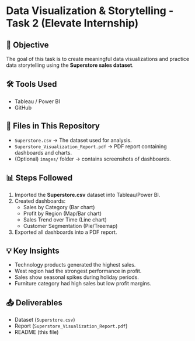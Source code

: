 # Data Visualization & Storytelling - Task 2 (Elevate Internship)

## 📌 Objective
The goal of this task is to create meaningful data visualizations and practice data storytelling using the **Superstore sales dataset**.

## 🛠 Tools Used
- Tableau / Power BI
- GitHub

## 📂 Files in This Repository
- `Superstore.csv` → The dataset used for analysis.  
- `Superstore_Visualization_Report.pdf` → PDF report containing dashboards and charts.  
- (Optional) `images/` folder → contains screenshots of dashboards.  

## 📊 Steps Followed
1. Imported the **Superstore.csv** dataset into Tableau/Power BI.  
2. Created dashboards:  
   - Sales by Category (Bar chart)  
   - Profit by Region (Map/Bar chart)  
   - Sales Trend over Time (Line chart)  
   - Customer Segmentation (Pie/Treemap)  
3. Exported all dashboards into a PDF report.  

## 💡 Key Insights
- Technology products generated the highest sales.  
- West region had the strongest performance in profit.  
- Sales show seasonal spikes during holiday periods.  
- Furniture category had high sales but low profit margins.  

## 📤 Deliverables
- Dataset (`Superstore.csv`)  
- Report (`Superstore_Visualization_Report.pdf`)  
- README (this file)  


